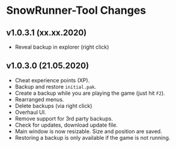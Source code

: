 ﻿# SnowRunner-Tool Changes


## v1.0.3.1 (xx.xx.2020)
- Reveal backup in explorer (right click)


## v1.0.3.0 (21.05.2020)

* Cheat experience points (XP).
* Backup and restore `initial.pak`.
* Create a backup while you are playing the game (just hit `F2`).
* Rearranged menus.
* Delete backups (via right click)
* Overhaul UI.
* Remove support for 3rd party backups.
* Check for updates, download update file.
* Main window is now resizable. Size and position are saved.
* Restoring a backup is only available if the game is not running.